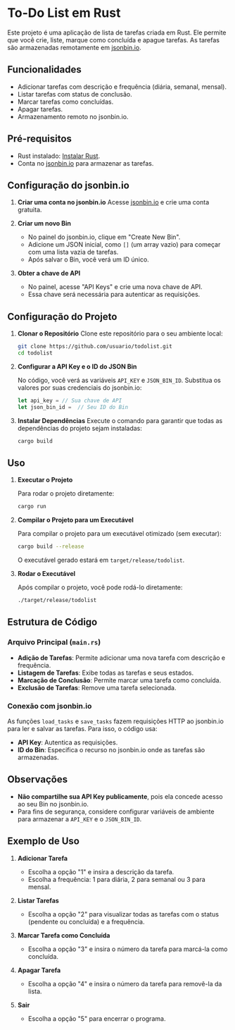# To-Do List em Rust

Este projeto é uma aplicação de lista de tarefas criada em Rust. Ele permite que você crie, liste, marque como concluída e apague tarefas. As tarefas são armazenadas remotamente em [jsonbin.io](https://jsonbin.io/).

## Funcionalidades

- Adicionar tarefas com descrição e frequência (diária, semanal, mensal).
- Listar tarefas com status de conclusão.
- Marcar tarefas como concluídas.
- Apagar tarefas.
- Armazenamento remoto no jsonbin.io.

## Pré-requisitos

- Rust instalado: [Instalar Rust](https://www.rust-lang.org/tools/install).
- Conta no [jsonbin.io](https://jsonbin.io/) para armazenar as tarefas.

## Configuração do jsonbin.io

1. **Criar uma conta no jsonbin.io**
   Acesse [jsonbin.io](https://jsonbin.io/) e crie uma conta gratuita.

2. **Criar um novo Bin**

   - No painel do jsonbin.io, clique em "Create New Bin".
   - Adicione um JSON inicial, como `[]` (um array vazio) para começar com uma lista vazia de tarefas.
   - Após salvar o Bin, você verá um ID único.

3. **Obter a chave de API**
   - No painel, acesse "API Keys" e crie uma nova chave de API.
   - Essa chave será necessária para autenticar as requisições.

## Configuração do Projeto

1. **Clonar o Repositório**
   Clone este repositório para o seu ambiente local:

   ```bash
   git clone https://github.com/usuario/todolist.git
   cd todolist
   ```

2. **Configurar a API Key e o ID do JSON Bin**

   No código, você verá as variáveis `API_KEY` e `JSON_BIN_ID`. Substitua os valores por suas credenciais do jsonbin.io:

   ```rust
   let api_key = // Sua chave de API
   let json_bin_id =  // Seu ID do Bin
   ```

3. **Instalar Dependências**
   Execute o comando para garantir que todas as dependências do projeto sejam instaladas:

   ```bash
   cargo build
   ```

## Uso

1. **Executar o Projeto**

   Para rodar o projeto diretamente:

   ```bash
   cargo run
   ```

2. **Compilar o Projeto para um Executável**

   Para compilar o projeto para um executável otimizado (sem executar):

   ```bash
   cargo build --release
   ```

   O executável gerado estará em `target/release/todolist`.

3. **Rodar o Executável**

   Após compilar o projeto, você pode rodá-lo diretamente:

   ```bash
   ./target/release/todolist
   ```

## Estrutura de Código

### Arquivo Principal (`main.rs`)

- **Adição de Tarefas**: Permite adicionar uma nova tarefa com descrição e frequência.
- **Listagem de Tarefas**: Exibe todas as tarefas e seus estados.
- **Marcação de Conclusão**: Permite marcar uma tarefa como concluída.
- **Exclusão de Tarefas**: Remove uma tarefa selecionada.

### Conexão com jsonbin.io

As funções `load_tasks` e `save_tasks` fazem requisições HTTP ao jsonbin.io para ler e salvar as tarefas. Para isso, o código usa:

- **API Key**: Autentica as requisições.
- **ID do Bin**: Especifica o recurso no jsonbin.io onde as tarefas são armazenadas.

## Observações

- **Não compartilhe sua API Key publicamente**, pois ela concede acesso ao seu Bin no jsonbin.io.
- Para fins de segurança, considere configurar variáveis de ambiente para armazenar a `API_KEY` e o `JSON_BIN_ID`.

## Exemplo de Uso

1. **Adicionar Tarefa**

   - Escolha a opção "1" e insira a descrição da tarefa.
   - Escolha a frequência: 1 para diária, 2 para semanal ou 3 para mensal.

2. **Listar Tarefas**

   - Escolha a opção "2" para visualizar todas as tarefas com o status (pendente ou concluída) e a frequência.

3. **Marcar Tarefa como Concluída**

   - Escolha a opção "3" e insira o número da tarefa para marcá-la como concluída.

4. **Apagar Tarefa**

   - Escolha a opção "4" e insira o número da tarefa para removê-la da lista.

5. **Sair**
   - Escolha a opção "5" para encerrar o programa.

